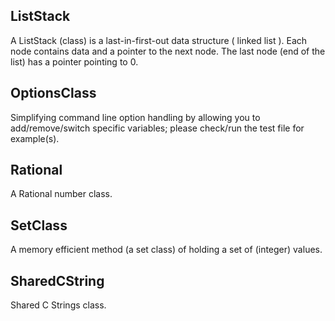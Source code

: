 ListStack
---------

A ListStack (class) is a last-in-first-out data structure ( linked list ).
Each node contains data and a pointer to the next node. The last node (end of the list)
has a pointer pointing to 0.

OptionsClass
------------

Simplifying command line option handling by allowing you to add/remove/switch specific variables; please
check/run the test file for example(s).

Rational
--------

A Rational number class.

SetClass
--------

A memory efficient method (a set class) of holding a set of (integer) values.

SharedCString
-------------

Shared C Strings class.
